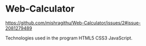 # Web-Calculator

https://github.com/mishragithu/Web-Calculator/issues/2#issue-2081279489

Technologies used in the program
HTML5
CSS3
JavaScript.
